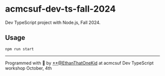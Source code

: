# acmcsuf-dev-ts-fall-2024

Dev TypeScript project with Node.js, Fall 2024.

## Usage

```sh
npm run start
```

---

Programmed with 💖 by [**@EthanThatOneKid](https://github.com/EthanThatOneKid)
at acmcsuf Dev TypeScript workshop October, 4th
